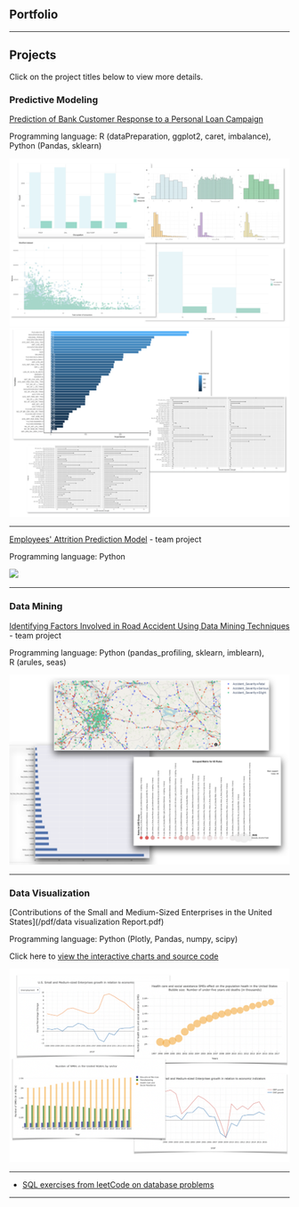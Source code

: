 ## Portfolio

---

## Projects 

Click on the project titles below to view more details.


### Predictive Modeling  

[Prediction of Bank Customer Response to a Personal Loan Campaign](/BCR_page)

Programming language: R (dataPreparation, ggplot2, caret, imbalance),  Python (Pandas, sklearn)

<img src="images/BR-charts overview.png?raw=true"/>
<img src="images/RF-charts overview.png?raw=true"/>

---

[Employees' Attrition Prediction Model](/EmpAttrition_page.md) - team project

Programming language: Python

<img src="images/ezgif.com-gif-maker.gif?raw=true"/> 

---

### Data Mining 

[Identifying Factors Involved in Road Accident Using Data Mining Techniques](/IF_page.md) - team project

Programming language: Python (pandas_profiling, sklearn, imblearn), <br> R (arules, seas) 

<img src="images/UK-charts overview.png?raw=true"/>

---

### Data Visualization 

[Contributions of the Small and Medium-Sized Enterprises in the United States](/pdf/data visualization Report.pdf)

Programming language: Python (Plotly, Pandas, numpy, scipy)

Click here to [view the interactive charts and source code](https://nbviewer.jupyter.org/github/Raghadd7/Data-Visualization/blob/master/data%20visualization%20SME.ipynb)

<img src="images/charts overview.png?raw=true"/>



---

- [SQL exercises from leetCode on database problems](https://github.com/Raghadd7/SQL)

---


<!-- <p style="font-size:11px">Page template forked from <a href="https://github.com/evanca/quick-portfolio">evanca</a></p> -->
<!-- Remove above link if you don't want to attibute -->
